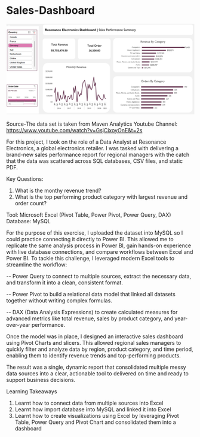 # Sales-Dashboard

![image](Sales-Dashboard.png)

Source-The data set is taken from Maven Analytics Youtube Channel: https://www.youtube.com/watch?v=GsjCixoyOnE&t=2s

For this project, I took on the role of a Data Analyst at Resonance Electronics, a global electronics retailer. I was tasked with delivering a brand-new sales performance report for regional managers with the catch that the data was scattered across SQL databases, CSV files, and static PDF.

Key Questions:
1. What is the monthy revenue trend?
2. What is the top performing product category with largest revenue and order count?
   
Tool: Microsoft Excel (Pivot Table, Power Pivot, Power Query, DAX)
Database: MySQL

For the purpose of this exercise, I uploaded the dataset into MySQL so I could practice connecting it directly to Power BI. This allowed me to replicate the same analysis process in Power BI, gain hands-on experience with live database connections, and compare workflows between Excel and Power BI.
To tackle this challenge, I leveraged modern Excel tools to streamline the workflow:

-- Power Query to connect to multiple sources, extract the necessary data, and transform it into a clean, consistent format.

-- Power Pivot to build a relational data model that linked all datasets together without writing complex formulas.

-- DAX (Data Analysis Expressions) to create calculated measures for advanced metrics like total revenue, sales by product category, and year-over-year performance.

Once the model was in place, I designed an interactive sales dashboard using Pivot Charts and slicers. This allowed regional sales managers to quickly filter and analyze data by region, product category, and time period, enabling them to identify revenue trends and top-performing products.

The result was a single, dynamic report that consolidated multiple messy data sources into a clear, actionable tool to delivered on time and ready to support business decisions.

Learning Takeaways
1. Learnt how to connect data from multiple sources into Excel
2. Learnt how import database into MySQL and linked it into Excel
3. Learnt how to create visualizations using Excel by leveraging Pivot Table, Power Query and Pivot Chart and consolidated them into a dashboard

